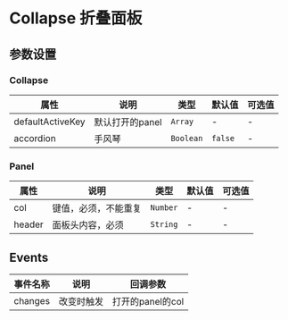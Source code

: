 # Collapse 折叠面板

<template>
    <coding
        title="折叠面板"
        content="最简单的折叠面版"
        lan="html"
        :code="code1"
    >
        <y-collapse :default-active-key="[1]" @changes="test">
            <y-panel header="asfaasdfasdf" :col="1">asd</y-panel>
            <y-panel header="asfaasdfasdf" :col="2">asd</y-panel>
        </y-collapse>
    </coding>
    <coding
        title="手风琴"
        content="一次只能打开一个"
        lan="html"
        :code="code2"
    >
        <y-collapse :default-active-key="[1,]" accordion>
            <y-panel header="asfaasdfasdf" :col="1">asd</y-panel>
            <y-panel header="asfaasdfasdf" :col="2">asd</y-panel>
            <y-panel header="asfaasdfasdf" :col="3">asd</y-panel>
        </y-collapse>
    </coding>
</template>
<script>
export default {
    data () {
        return {
            code1: 
`<y-collapse :default-active-key="[1]" @changes="test">
    <y-panel header="asfaasdfasdf" :col="1">asd</y-panel>
    <y-panel header="asfaasdfasdf" :col="2">asd</y-panel>
</y-collapse>
`,
            code2:
`<y-collapse :default-active-key="[1, 3]" accordion>
    <y-panel header="asfaasdfasdf" :col="1">asd</y-panel>
    <y-panel header="asfaasdfasdf" :col="2">asd</y-panel>
    <y-panel header="asfaasdfasdf" :col="3">asd</y-panel>
</y-collapse>`
        }
    },
    methods: {
        test (value) {
            console.log(value)
        }
    }
}
</script>

## 参数设置

### Collapse

|       属性       |       说明      |    类型   | 默认值  | 可选值 |
| ---------------- | --------------- | --------- | ------- | ------ |
| defaultActiveKey | 默认打开的panel | `Array`   | -       | -      |
| accordion        | 手风琴          | `Boolean` | `false` | -      |

### Panel

|  属性  |         说明         |   类型   | 默认值 | 可选值 |
| ------ | -------------------- | -------- | ------ | ------ |
| col    | 键值，必须，不能重复 | `Number` | -      | -      |
| header | 面板头内容，必须     | `String` | -      | -      |

## Events

|  事件名称 |       说明       |     回调参数     |
| --------- | ---------------- | ---------------- |
| changes   | 改变时触发       | 打开的panel的col |